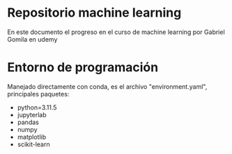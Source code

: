 # Repositorio machine learning

En este documento el progreso en el curso de machine learning por Gabriel Gomila en udemy

# Entorno de programación

Manejado directamente con conda, es el archivo "environment.yaml", principales paquetes:

* python=3.11.5
* jupyterlab
* pandas
* numpy
* matplotlib
* scikit-learn


